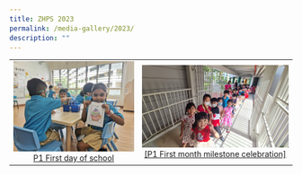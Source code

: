 ```yaml
---
title: ZHPS 2023
permalink: /media-gallery/2023/
description: ""
---
```


|                 |                                     |
|:-------------:|:----------------:|
| ![](/images/Colouring%20K1IP%202.jpeg) <a href="https://photos.app.goo.gl/M951aiUrnC8FF5R56" target="_blank"> P1 First day of school</a>      |![](/images/20230120_105708.jpeg)    <a href="https://photos.app.goo.gl/aYqYPncxvzmAmM1LA" target="_blank"> [P1 First month milestone celebration]</a>